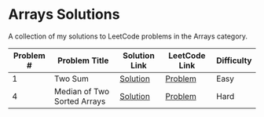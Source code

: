 # Arrays Solutions
A collection of my solutions to LeetCode problems in the Arrays category.

| Problem # | Problem Title | Solution Link | LeetCode Link | Difficulty |
|---|---|---|---|---|
| 1 | Two Sum | [Solution](0001-two-sum.py) | [Problem](https://leetcode.com/problems/two-sum/) | Easy |
| 4 | Median of Two Sorted Arrays | [Solution](0004-median-of-two-sorted-arrays.py) | [Problem](https://leetcode.com/problems/median-of-two-sorted-arrays/) | Hard |
